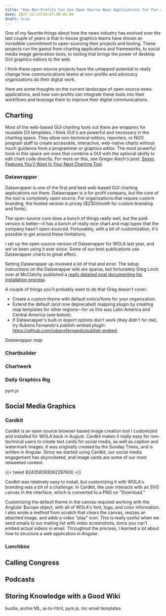 ```yaml
---
title: "How Non-Profits Can Use Open Source News Applications for Fun and/or Advocacy"
date: 2017-12-13T19:57:40-05:00
draft: true
---
```

One of my favorite things about how the news industry has evolved over the last couple of years is that in-house graphics teams have shown an incredible commitment to open-sourcing their projects and tooling. These projects run the gamut from charting applications and frameworks, to social media image generation tools, to tooling that brings the power of desktop GUI graphics editors to the web.

I think these open-source projects have the untapped potential to really change how communications teams at non-profits and advocacy organizations do their digital work.

Here are some thoughts on the current landscape of open-source news applications, and how non-profits can integrate these tools into their workflows and leverage them to improve their digital communications.

## Charting

Most of the web-based GUI charting tools out there are wrappers for reusable D3 templates. I think GUI's are powerful and necessary in the charting space. They allow non-technical editors, reporters, or NGO program staff to create accessible, interactive, web-native charts without much guidance from a programmer or graphics editor. The most powerful tools in this space are ones that combine a GUI with the optional ability to edit chart code directly. For more on this, see Gregor Aisch's post: [Seven Features You'll Want In Your Next Charting Tool](https://www.vis4.net/blog/2015/03/seven-features-youll-wantin-your-next-charting-tool/#expert-custom-javascript-mode).

### Datawrapper

Datawrapper is one of the first and best web-based GUI charting applications out there. Datawrapper is a for-profit company, but the core of the tool is completely open source. For organizations that require custom branding, the hosted version is pricey ($230/month for custom branding and fonts).

The open-source core does a bunch of things really well, but the paid version is better—it has a bunch of really nice chart and map types that the company hasn't open-sourced. Fortunately, with a bit of customization, it's possible to get around these limitations.

I set up the open-source version of Datawrapper for WOLA last year, and we've been using it ever since. Some of our best publications use Datawrapper charts to great effect. 

Setting Datawrapper up involved a lot of trial and error. The setup instructions on the Datawrapper wiki are sparse, but fortunately Greg Linch over at McClatchy published a [really detailed post documenting his installation process](http://www.greglinch.com/2016/07/datawrapper-step-by-step-installation-guide-for-ubuntu-on-aws.html). 

A couple of things you'll probably want to do that Greg doesn't cover:

* Create a custom theme with default colors/fonts for your organization.
* Extend the default (and now deprecated) mapping plugin by creating map templates for other regions—for us this was Latin America and Central America (see below).
* If Datawrapper's built-in export options don't work (they didn't for me), try Rubens Fernando's publish-embed plugin: https://github.com/rubensfernando/publish-embed. 

*Datawrapper map*

### Chartbuilder

### Chartwerk

### Daily Graphics Rig
pym.js

## Social Media Graphics

### Cardkit

Cardkit is an open source browser-based image creation tool I customized and installed for WOLA back in August. Cardkit makes it really easy for non-technical users to create text cards for social media, as well as caption and watermark images. It was originally created by the Sunday Times, and is written in Angular. Since we started using Cardkit, our social media engagement has skyrocketed, and image cards are some of our most retweeted content. 

{{< tweet 824358393062297600 >}}

Cardkit was relatively easy to install, but customizing it with WOLA's branding was a bit of a challenge. In Cardkit, the user interacts with an SVG canvas in the interface, which is converted to a PNG on "Download."

Customizing the default theme in the canvas required working with the Anglular $scope object, with all of WOLA's font, logo, and color information. I also wrote a method from scratch that clears the canvas, resizes an attached image, and adds a video "play" icon. This is really useful when we send emails to our mailing list with video screenshots, since you can't embed actual videos in email. Throughout the process, I learned a lot about how to structure a web application in Angular.

### Lunchbox

## Calling Congress

## Podcasts

## Storing Knowledge with a Good Wiki

bustle, archie ML, ai-to-html, pym.js, mc email templates

